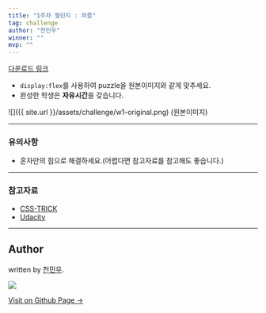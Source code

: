 ```yaml
---
title: "1주차 첼린지 : 퍼즐"
tag: challenge
author: "천민우"
winner: ""
mvp: ""
---
```


[다운로드 링크](https://github.com/likelionkonkuk/w1_challenge)

- `display:flex`를 사용하여 puzzle을 원본이미지와 같게 맞추세요.
- 완성한 학생은 **자유시간**을 갖습니다.

![]({{ site.url }}/assets/challenge/w1-original.png)
(원본이미지)

---

### 유의사항
- 혼자만의 힘으로 해결하세요.(어렵다면 참고자료를 참고해도 좋습니다.)

---

### 참고자료
- [CSS-TRICK](https://css-tricks.com/snippets/css/a-guide-to-flexbox/)
- [Udacity](https://www.youtube.com/watch?v=Buz0kFWQWjw)

---

## Author

written by [천민우](https://project42da.github.io).

![](https://avatars.githubusercontent.com/project42da?v=2&s=100)

<a href="https://project42da.github.io" target="_blank" class="btn btn-black"><i class="fa fa-github fa-lg"></i> Visit on Github Page &rarr;</a>
